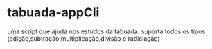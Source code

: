 # tabuada-appCli
uma script que ajuda nos estudos da tabuada. suporta todos os tipos (adição,subtração,multiplicação,divisão e radiciação)
